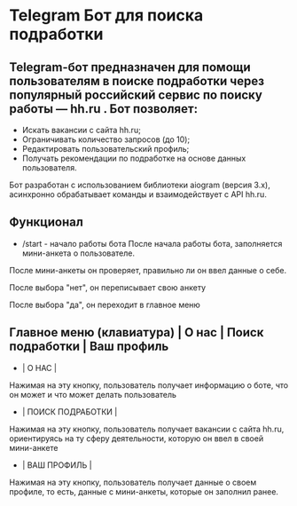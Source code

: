 # Telegram Бот для поиска подработки

## Telegram-бот предназначен для помощи пользователям в поиске подработки через популярный российский сервис по поиску работы — hh.ru . Бот позволяет:

- Искать вакансии с сайта hh.ru;
- Ограничивать количество запросов (до 10);
- Редактировать пользовательский профиль;
- Получать рекомендации по подработке на основе данных пользователя.

Бот разработан с использованием библиотеки aiogram (версия 3.x), асинхронно обрабатывает команды и взаимодействует с API hh.ru.

## Функционал
- /start - начало работы бота
После начала работы бота, заполняется мини-анкета о пользователе.

После мини-анкеты он проверяет, правильно ли он ввел данные о себе.

После выбора "нет", он переписывает свою анкету

После выбора "да", он переходит в главное меню

## Главное меню (клавиатура) | О нас | Поиск подработки | Ваш профиль

- | О НАС |
  
Нажимая на эту кнопку, пользователь получает информацию о боте, что он может и что может делать пользователь

- | ПОИСК ПОДРАБОТКИ |

Нажимая на эту кнопку, пользователь получает вакансии с сайта hh.ru, ориентируясь на ту сферу деятельности, которую он ввел в своей мини-анкете

- | ВАШ ПРОФИЛЬ |

Нажимая на эту кнопку, пользователь получает данные о своем профиле, то есть, данные с мини-анкеты, которые он заполнил ранее.
